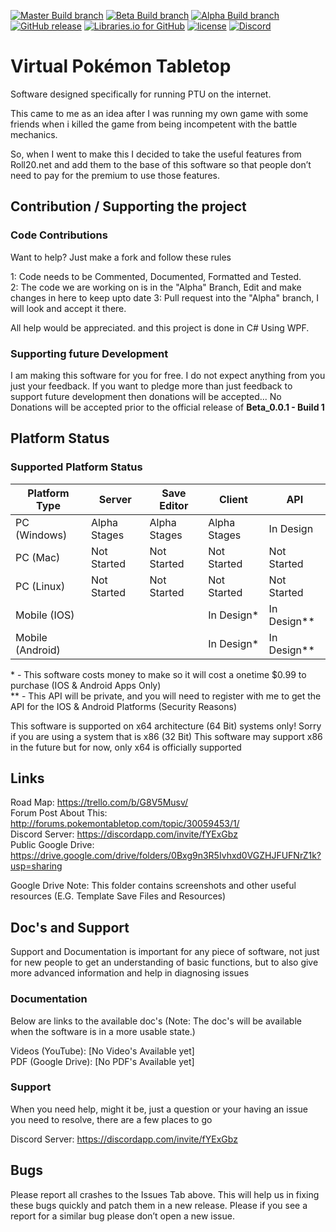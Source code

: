 [![Master Build branch](https://img.shields.io/appveyor/ci/TasmanLeach/virtual-pokemon-tabletop-2/master.svg?label=Master%20Build)](https://ci.appveyor.com/project/TasmanLeach/virtual-pokemon-tabletop-2)
[![Beta Build branch](https://img.shields.io/appveyor/ci/TasmanLeach/virtual-pokemon-tabletop-2/Beta.svg?label=Beta%20Build)](https://ci.appveyor.com/project/TasmanLeach/virtual-pokemon-tabletop-2)
[![Alpha Build branch](https://img.shields.io/appveyor/ci/TasmanLeach/virtual-pokemon-tabletop-2/Alpha.svg?label=Alpha%20Build)](https://ci.appveyor.com/project/TasmanLeach/virtual-pokemon-tabletop-2)
[![GitHub release](https://img.shields.io/github/release/AssaultBird2454/Virtual-Pokemon-Tabletop/all.svg?label=Latest%20Version)](https://github.com/AssaultBird2454/Virtual-Pokemon-Tabletop/releases)
[![Libraries.io for GitHub](https://img.shields.io/librariesio/github/AssaultBird2454/Virtual-Pokemon-Tabletop.svg)](https://github.com/AssaultBird2454/Virtual-Pokemon-Tabletop)
[![license](https://img.shields.io/github/license/AssaultBird2454/virtual-pokemon-tabletop.svg?label=Licence)](https://github.com/AssaultBird2454/Virtual-Pokemon-Tabletop/blob/master/LICENSE)
[![Discord](https://img.shields.io/discord/277549582961868800.svg?colorB=7289DA&label=Discord)](https://discord.gg/fYExGbz)


# Virtual Pokémon Tabletop
Software designed specifically for running PTU on the internet.  

This came to me as an idea after I was running my own game with some friends when i killed the game from being incompetent with the battle mechanics.  

So, when I went to make this I decided to take the useful features from Roll20.net and add them to the base of this software so that people don’t need to pay for the premium to use those features.

## Contribution / Supporting the project
### Code Contributions
Want to help? Just make a fork and follow these rules

1: Code needs to be Commented, Documented, Formatted and Tested.  
2: The code we are working on is in the "Alpha" Branch, Edit and make changes in here to keep upto date
3: Pull request into the "Alpha" branch, I will look and accept it there.  

All help would be appreciated. and this project is done in C# Using WPF.
### Supporting future Development
I am making this software for you for free. I do not expect anything from you just your feedback. If you want to pledge more than just feedback to support future development then donations will be accepted... No Donations will be accepted prior to the official release of **Beta_0.0.1 - Build 1**

## Platform Status

### Supported Platform Status
| Platform Type   | Server       | Save Editor   | Client        | API           |
|-----------------|--------------|---------------|---------------|---------------|
| PC (Windows)    | Alpha Stages | Alpha Stages  | Alpha Stages  | In Design     |
| PC (Mac)        | Not Started  | Not Started   | Not Started   | Not Started   |
| PC (Linux)      | Not Started  | Not Started   | Not Started   | Not Started   |
| Mobile (IOS)    |              |               | In Design\*   | In Design\*\* |
| Mobile (Android)|              |               | In Design\*   | In Design\*\* |

\* - This software costs money to make so it will cost a onetime $0.99 to purchase (IOS & Android Apps Only)  
\*\* - This API will be private, and you will need to register with me to get the API for the IOS & Android Platforms (Security Reasons)

This software is supported on x64 architecture (64 Bit) systems only! Sorry if you are using a system that is x86 (32 Bit)
This software may support x86 in the future but for now, only x64 is officially supported

## Links
Road Map: https://trello.com/b/G8V5Musv/  
Forum Post About This: http://forums.pokemontabletop.com/topic/30059453/1/  
Discord Server: https://discordapp.com/invite/fYExGbz  
Public Google Drive: https://drive.google.com/drive/folders/0Bxg9n3R5Ivhxd0VGZHJFUFNrZ1k?usp=sharing 

Google Drive Note: This folder contains screenshots and other useful resources (E.G. Template Save Files and Resources)

## Doc's and Support
Support and Documentation is important for any piece of software, not just for new people to get an understanding of basic functions, but to also give more advanced information and help in diagnosing issues

### Documentation
Below are links to the available doc's (Note: The doc's will be available when the software is in a more usable state.)

Videos (YouTube): [No Video's Available yet]  
PDF (Google Drive): [No PDF's Available yet]

### Support
When you need help, might it be, just a question or your having an issue you need to resolve, there are a few places to go

Discord Server: https://discordapp.com/invite/fYExGbz

## Bugs
Please report all crashes to the Issues Tab above. This will help us in fixing these bugs quickly and patch them in a new release. Please if you see a report for a similar bug please don’t open a new issue.
